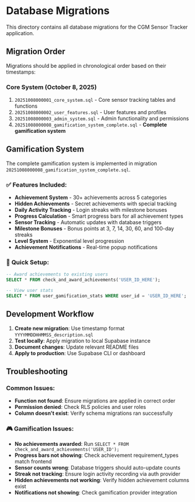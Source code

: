 # Database Migrations

This directory contains all database migrations for the CGM Sensor Tracker application.

## Migration Order

Migrations should be applied in chronological order based on their timestamps:

### Core System (October 8, 2025)
1. `20251008000001_core_system.sql` - Core sensor tracking tables and functions
2. `20251008000002_user_features.sql` - User features and profiles
3. `20251008000003_admin_system.sql` - Admin functionality and permissions
4. `20251008000008_gamification_system_complete.sql` - **Complete gamification system**

## Gamification System

The complete gamification system is implemented in migration `20251008000008_gamification_system_complete.sql`.

### ✅ **Features Included:**
- **Achievement System** - 30+ achievements across 5 categories
- **Hidden Achievements** - Secret achievements with special tracking
- **Daily Activity Tracking** - Login streaks with milestone bonuses
- **Progress Calculation** - Smart progress bars for all achievement types
- **Sensor Tracking** - Automatic updates with database triggers
- **Milestone Bonuses** - Bonus points at 3, 7, 14, 30, 60, and 100-day streaks
- **Level System** - Exponential level progression
- **Achievement Notifications** - Real-time popup notifications

### 🚀 **Quick Setup:**
```sql
-- Award achievements to existing users
SELECT * FROM check_and_award_achievements('USER_ID_HERE');

-- View user stats
SELECT * FROM user_gamification_stats WHERE user_id = 'USER_ID_HERE';
```

## Development Workflow

1. **Create new migration**: Use timestamp format `YYYYMMDDHHMMSS_description.sql`
2. **Test locally**: Apply migration to local Supabase instance
3. **Document changes**: Update relevant README files
4. **Apply to production**: Use Supabase CLI or dashboard

## Troubleshooting

### Common Issues:
- **Function not found**: Ensure migrations are applied in correct order
- **Permission denied**: Check RLS policies and user roles
- **Column doesn't exist**: Verify schema migrations ran successfully

### 🎮 **Gamification Issues:**
- **No achievements awarded**: Run `SELECT * FROM check_and_award_achievements('USER_ID');`
- **Progress bars not showing**: Check achievement requirement_types match frontend
- **Sensor counts wrong**: Database triggers should auto-update counts
- **Streak not tracking**: Ensure login activity recording via auth provider
- **Hidden achievements not working**: Verify hidden achievement columns exist
- **Notifications not showing**: Check gamification provider integration